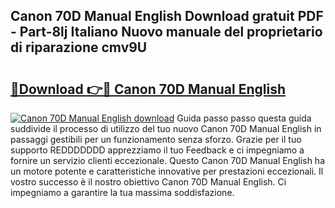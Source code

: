 ## Canon 70D Manual English Download gratuit PDF - Part-8lj Italiano Nuovo manuale del proprietario di riparazione cmv9U

# <h2><a href="http://dffb88b.blite.top/?on=Canon+70D+Manual+English">🔗Download 👉🔴 Canon 70D Manual English</a></h2>

[![Canon 70D Manual English download](https://i.imgur.com/lujVjoI.png)](http://dffb88b.blite.top/?on=Canon+70D+Manual+English)
Guida passo passo questa guida suddivide il processo di utilizzo del tuo nuovo Canon 70D Manual English in passaggi gestibili per un funzionamento senza sforzo. Grazie per il tuo supporto REDDDDDDD apprezziamo il tuo Feedback e ci impegniamo a fornire un servizio clienti eccezionale. Questo Canon 70D Manual English ha un motore potente e caratteristiche innovative per prestazioni eccezionali. Il vostro successo è il nostro obiettivo Canon 70D Manual English. Ci impegniamo a garantire la tua massima soddisfazione.

